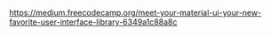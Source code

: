 
https://medium.freecodecamp.org/meet-your-material-ui-your-new-favorite-user-interface-library-6349a1c88a8c

